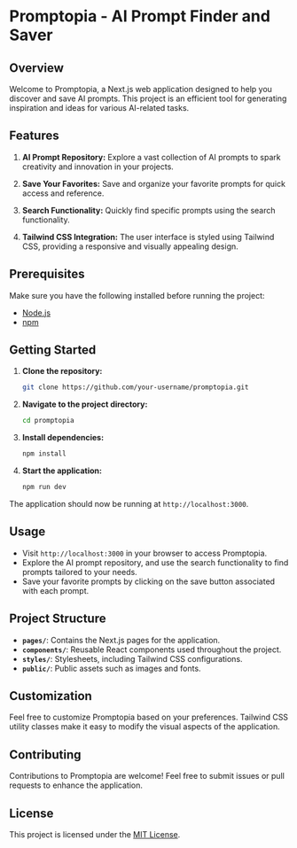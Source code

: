 # Promptopia - AI Prompt Finder and Saver

## Overview

Welcome to Promptopia, a Next.js web application designed to help you discover and save AI prompts. This project is an efficient tool for generating inspiration and ideas for various AI-related tasks.

## Features

1. **AI Prompt Repository:** Explore a vast collection of AI prompts to spark creativity and innovation in your projects.

2. **Save Your Favorites:** Save and organize your favorite prompts for quick access and reference.

3. **Search Functionality:** Quickly find specific prompts using the search functionality.

4. **Tailwind CSS Integration:** The user interface is styled using Tailwind CSS, providing a responsive and visually appealing design.

## Prerequisites

Make sure you have the following installed before running the project:

- [Node.js](https://nodejs.org/)
- [npm](https://www.npmjs.com/)

## Getting Started

1. **Clone the repository:**

    ```bash
    git clone https://github.com/your-username/promptopia.git
    ```

2. **Navigate to the project directory:**

    ```bash
    cd promptopia
    ```

3. **Install dependencies:**

    ```bash
    npm install
    ```

4. **Start the application:**

    ```bash
    npm run dev
    ```

The application should now be running at `http://localhost:3000`.

## Usage

- Visit `http://localhost:3000` in your browser to access Promptopia.
- Explore the AI prompt repository, and use the search functionality to find prompts tailored to your needs.
- Save your favorite prompts by clicking on the save button associated with each prompt.

## Project Structure

- **`pages/`**: Contains the Next.js pages for the application.
- **`components/`**: Reusable React components used throughout the project.
- **`styles/`**: Stylesheets, including Tailwind CSS configurations.
- **`public/`**: Public assets such as images and fonts.

## Customization

Feel free to customize Promptopia based on your preferences. Tailwind CSS utility classes make it easy to modify the visual aspects of the application.

## Contributing

Contributions to Promptopia are welcome! Feel free to submit issues or pull requests to enhance the application.

## License

This project is licensed under the [MIT License](LICENSE).

